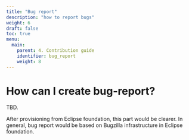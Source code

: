 ```yaml
---
title: "Bug report"
description: "how to report bugs"
weight: 6
draft: false
toc: true
menu:
  main:
    parent: 4. Contribution guide
    identifier: bug_report
    weight: 8
---
```


# How can I create bug-report?

TBD.

After provisioning from Eclipse foundation, this part would be clearer. In general, bug report would be based on Bugzilla infrastructure in Eclipse foundation.
